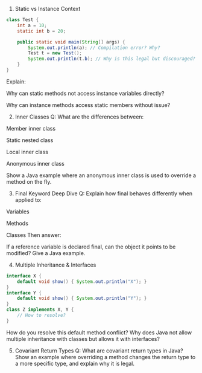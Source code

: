 1. Static vs Instance Context

```java
class Test {
    int a = 10;
    static int b = 20;

    public static void main(String[] args) {
        System.out.println(a); // Compilation error? Why?
        Test t = new Test();
        System.out.println(t.b); // Why is this legal but discouraged?
    }
}

```

Explain:

Why can static methods not access instance variables directly?

Why can instance methods access static members without issue?


2. Inner Classes
Q: What are the differences between:

Member inner class

Static nested class

Local inner class

Anonymous inner class

Show a Java example where an anonymous inner class is used to override a method on the fly.

3. Final Keyword Deep Dive
Q: Explain how final behaves differently when applied to:

Variables

Methods

Classes
Then answer:

If a reference variable is declared final, can the object it points to be modified? Give a Java example.


4. Multiple Inheritance & Interfaces

```java
interface X {
    default void show() { System.out.println("X"); }
}
interface Y {
    default void show() { System.out.println("Y"); }
}
class Z implements X, Y {
    // How to resolve?
}
```
How do you resolve this default method conflict? Why does Java not allow multiple inheritance with classes but allows it with interfaces?




5. Covariant Return Types
Q: What are covariant return types in Java?
Show an example where overriding a method changes the return type to a more specific type, and explain why it is legal.